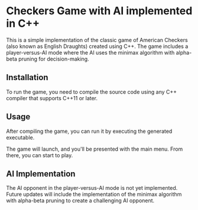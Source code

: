 # Checkers Game with AI implemented in C++

This is a simple implementation of the classic game of American Checkers (also known as English Draughts) created using C++. The game includes a player-versus-AI mode where the AI uses the minimax algorithm with alpha-beta pruning for decision-making.

## Installation

To run the game, you need to compile the source code using any C++ compiler that supports C++11 or later.

## Usage

After compiling the game, you can run it by executing the generated executable.

The game will launch, and you'll be presented with the main menu. From there, you can start to play.

## AI Implementation

The AI opponent in the player-versus-AI mode is not yet implemented. Future updates will include the implementation of the minimax algorithm with alpha-beta pruning to create a challenging AI opponent.
